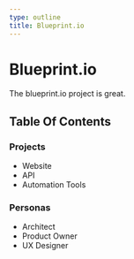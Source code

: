 ```yaml
---
type: outline
title: Blueprint.io 
---
```


# Blueprint.io 
 
The blueprint.io project is great.

## Table Of Contents

### Projects

- Website
- API
- Automation Tools

### Personas

- Architect
- Product Owner
- UX Designer

